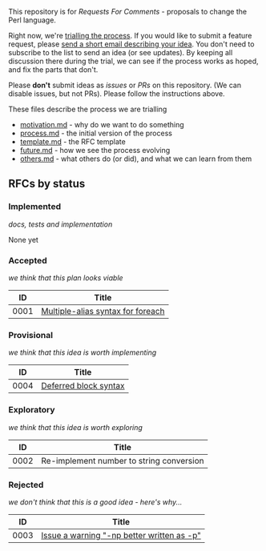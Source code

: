 This repository is for *Requests For Comments* - proposals to change the Perl language.

Right now, we're [trialling the process](docs/process.md). If you would like to submit a feature request, please [send a short email describing your idea](mailto:perl5-porters@perl.org). You don't need to subscribe to the list to send an idea (or see updates). By keeping all discussion there during the trial, we can see if the process works as hoped, and fix the parts that don't.

Please **don't** submit ideas as *issues* or *PRs* on this repository. (We can disable issues, but not PRs). Please follow the instructions above.

These files describe the process we are trialling

* [motivation.md](docs/motivation.md) - why do we want to do something
* [process.md](docs/process.md) - the initial version of the process
* [template.md](docs/template.md) - the RFC template
* [future.md](docs/future.md) - how we see the process evolving
* [others.md](docs/others.md) - what others do (or did), and what we can learn from them

## RFCs by status

### Implemented

*docs, tests and implementation*

None yet

### Accepted

*we think that this plan looks viable*

| ID | Title |
|----|-------|
|0001|[Multiple-alias syntax for foreach](rfc/rfc0001.md)|

### Provisional

*we think that this idea is worth implementing*

| ID | Title |
|----|-------|
|0004|[Deferred block syntax](rfc/rfc0004.md)|

<!-- If some RFCs are "Deferred", they should be in a second table here -->

### Exploratory

*we think that this idea is worth exploring*

| ID | Title |
|----|-------|
|0002|Re-implement number to string conversion|

### Rejected

*we don't think that this is a good idea - here's why...*

| ID | Title |
|----|-------|
|0003|[Issue a warning "-np better written as -p"](rfc/rfc0003.md)|
